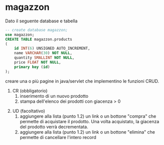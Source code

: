 # magazzon

Dato il seguente database e tabella
```sql
-- create database magazzon;
use magazzon;
CREATE TABLE magazzon.products
(
    id INT(6) UNSIGNED AUTO_INCREMENT,
    name VARCHAR(30) NOT NULL,
    quantity SMALLINT NOT NULL,
    price FLOAT NOT NULL,
    primary key (id)
);
```

creare una o più pagine in java/servlet che implementino le funzioni CRUD.

1. CR (obbligatorio)
    1. inserimento di un nuovo prodotto
    2. stampa dell'elenco dei prodotti con giacenza > 0

2) UD (facoltativo)
    1. aggiungere alla lista (punto 1.2) un link o un bottone "compra" che permette di acquistare il prodotto. Una volta acquistato, la giacenza del prodotto verrà decrementata.
    2. aggiungere alla lista (punto 1.2) un link o un bottone "elimina" che permette di cancellare l'intero record